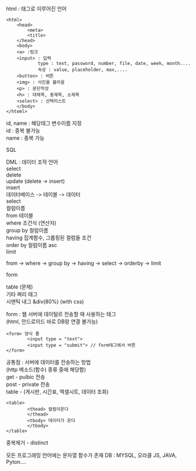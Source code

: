 html :  태그로 이루어진 언어

    <html>
        <head>
            <meta>
            <title>
        </head>
        <body>
        <a> :링크
        <input> : 입력
                type : text, password, number, file, date, week, month....
                속성 : value, placeholder, max,....
        <butten> : 버튼
        <img> : 사진을 불러옴
        <p> : 문단작성
        <h> : 대제목, 중제목, 소제목
        <select> : 선택리스트
        </body>
    </hteml> 
id, name : 해당태그 변수이름 지정  
id : 중복 불가능   
name : 중복 가능

SQL

DML : 데이터 조작 언어  
select  
delete  
update (delete -> insert)  
insert  
데이터베이스 -> 테이블 -> 데이터  
    select  
            컬럼이름  
    from  테이블  
    where 조건식 (연산자)  
    group by 컬럼이름  
    having 집계함수, 그룹핑된 컬럼들 조건  
    order by 컬럼이름 asc  
    limit

from -> where -> group by -> having -> select -> orderby -> limit

form 
  
table (문제)  
기타 쩌리 태그  
시맨틱 내그 &div(80%) (with css)

form : 웹 서버에 데이털르 전송할 때 사용하는 태그  
(html, 안드로이드 바로 DB랑 연결 불가능)

    <form> 양식 폼
            <input type = "text">
            <input type = "submit"> // form태그에서 버튼
    </form>

공통점 : 서버에 데이터를 전송하는 방법  
        (http 메소드(함수) 종류 중에 해당함)  
get - pulbic 전송  
post - private 전송  
table - (게시판, 시간표, 엑셀시트, 데이터 조회)  

    <table>
            <thead> 컬럼이온다
            </thead>
            <tbody> 데이터가 온다
            </tbody>
    </table>

중복제거 - distinct

모든 프로그래밍 언어에는 문자열 함수가 존재
DB : MYSQL, 오라클
JS, JAVA, Pyton....